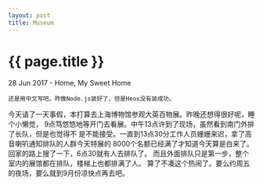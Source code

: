 ```yaml
---
layout: post
title: Museum
---
```


{{ page.title }}
================

<p class="meta">28 Jun 2017 - Home, My Sweet Home</p>

    还是用中文写吧。昨晚Node.js装好了，但是Heox没有装成功。
今天请了一天事假，本打算去上海博物馆参观大英百物展。昨晚还想得很好呢，睡个小懒觉，
9点笃悠悠地等开门去看展。中午13点许到了现场，虽然看到南门外排了长队，但是也觉得不
是不能接受。一直到13点30分工作人员姗姗来迟，拿了高音喇叭通知排队的人群今天特展的
8000个名额已经满了才知道今天算是白来了。回家的路上搜了一下，6点30就有人去排队了。
而且外面排队只是第一步，整个室内的展馆都在排队，楼梯上也都排满了人。
    算了不凑这个热闹了。要么约周五的夜场，要么就到9月份凉快点再去吧。
